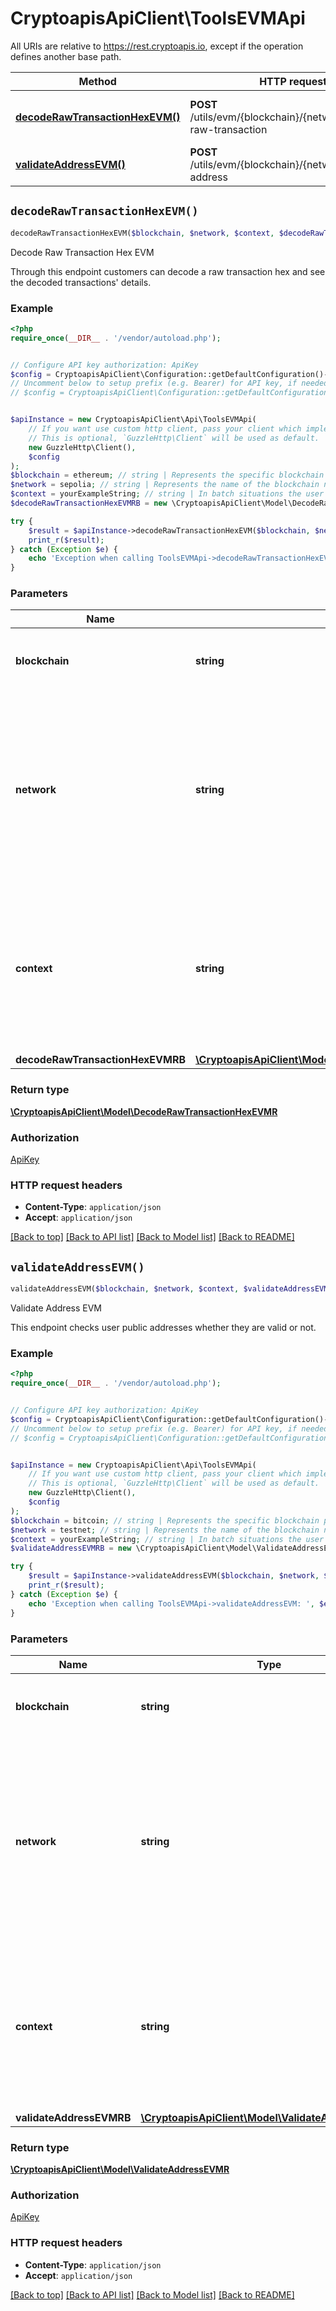 # CryptoapisApiClient\ToolsEVMApi

All URIs are relative to https://rest.cryptoapis.io, except if the operation defines another base path.

| Method | HTTP request | Description |
| ------------- | ------------- | ------------- |
| [**decodeRawTransactionHexEVM()**](ToolsEVMApi.md#decodeRawTransactionHexEVM) | **POST** /utils/evm/{blockchain}/{network}/decode-raw-transaction | Decode Raw Transaction Hex EVM |
| [**validateAddressEVM()**](ToolsEVMApi.md#validateAddressEVM) | **POST** /utils/evm/{blockchain}/{network}/validate-address | Validate Address EVM |


## `decodeRawTransactionHexEVM()`

```php
decodeRawTransactionHexEVM($blockchain, $network, $context, $decodeRawTransactionHexEVMRB): \CryptoapisApiClient\Model\DecodeRawTransactionHexEVMR
```

Decode Raw Transaction Hex EVM

Through this endpoint customers can decode a raw transaction hex and see the decoded transactions' details.

### Example

```php
<?php
require_once(__DIR__ . '/vendor/autoload.php');


// Configure API key authorization: ApiKey
$config = CryptoapisApiClient\Configuration::getDefaultConfiguration()->setApiKey('x-api-key', 'YOUR_API_KEY');
// Uncomment below to setup prefix (e.g. Bearer) for API key, if needed
// $config = CryptoapisApiClient\Configuration::getDefaultConfiguration()->setApiKeyPrefix('x-api-key', 'Bearer');


$apiInstance = new CryptoapisApiClient\Api\ToolsEVMApi(
    // If you want use custom http client, pass your client which implements `GuzzleHttp\ClientInterface`.
    // This is optional, `GuzzleHttp\Client` will be used as default.
    new GuzzleHttp\Client(),
    $config
);
$blockchain = ethereum; // string | Represents the specific blockchain protocol name, e.g. Ethereum, Bitcoin, etc.
$network = sepolia; // string | Represents the name of the blockchain network used; blockchain networks are usually identical as technology and software, but they differ in data, e.g. - \"mainnet\" is the live network with actual data while network like \"testnet\" is a test network.
$context = yourExampleString; // string | In batch situations the user can use the context to correlate responses with requests. This property is present regardless of whether the response was successful or returned as an error. `context` is specified by the user.
$decodeRawTransactionHexEVMRB = new \CryptoapisApiClient\Model\DecodeRawTransactionHexEVMRB(); // \CryptoapisApiClient\Model\DecodeRawTransactionHexEVMRB

try {
    $result = $apiInstance->decodeRawTransactionHexEVM($blockchain, $network, $context, $decodeRawTransactionHexEVMRB);
    print_r($result);
} catch (Exception $e) {
    echo 'Exception when calling ToolsEVMApi->decodeRawTransactionHexEVM: ', $e->getMessage(), PHP_EOL;
}
```

### Parameters

| Name | Type | Description  | Notes |
| ------------- | ------------- | ------------- | ------------- |
| **blockchain** | **string**| Represents the specific blockchain protocol name, e.g. Ethereum, Bitcoin, etc. | |
| **network** | **string**| Represents the name of the blockchain network used; blockchain networks are usually identical as technology and software, but they differ in data, e.g. - \&quot;mainnet\&quot; is the live network with actual data while network like \&quot;testnet\&quot; is a test network. | |
| **context** | **string**| In batch situations the user can use the context to correlate responses with requests. This property is present regardless of whether the response was successful or returned as an error. &#x60;context&#x60; is specified by the user. | [optional] |
| **decodeRawTransactionHexEVMRB** | [**\CryptoapisApiClient\Model\DecodeRawTransactionHexEVMRB**](../Model/DecodeRawTransactionHexEVMRB.md)|  | [optional] |

### Return type

[**\CryptoapisApiClient\Model\DecodeRawTransactionHexEVMR**](../Model/DecodeRawTransactionHexEVMR.md)

### Authorization

[ApiKey](../../README.md#ApiKey)

### HTTP request headers

- **Content-Type**: `application/json`
- **Accept**: `application/json`

[[Back to top]](#) [[Back to API list]](../../README.md#endpoints)
[[Back to Model list]](../../README.md#models)
[[Back to README]](../../README.md)

## `validateAddressEVM()`

```php
validateAddressEVM($blockchain, $network, $context, $validateAddressEVMRB): \CryptoapisApiClient\Model\ValidateAddressEVMR
```

Validate Address EVM

This endpoint checks user public addresses whether they are valid or not.

### Example

```php
<?php
require_once(__DIR__ . '/vendor/autoload.php');


// Configure API key authorization: ApiKey
$config = CryptoapisApiClient\Configuration::getDefaultConfiguration()->setApiKey('x-api-key', 'YOUR_API_KEY');
// Uncomment below to setup prefix (e.g. Bearer) for API key, if needed
// $config = CryptoapisApiClient\Configuration::getDefaultConfiguration()->setApiKeyPrefix('x-api-key', 'Bearer');


$apiInstance = new CryptoapisApiClient\Api\ToolsEVMApi(
    // If you want use custom http client, pass your client which implements `GuzzleHttp\ClientInterface`.
    // This is optional, `GuzzleHttp\Client` will be used as default.
    new GuzzleHttp\Client(),
    $config
);
$blockchain = bitcoin; // string | Represents the specific blockchain protocol name, e.g. Ethereum, Bitcoin, etc.
$network = testnet; // string | Represents the name of the blockchain network used; blockchain networks are usually identical as technology and software, but they differ in data, e.g. - \"mainnet\" is the live network with actual data while networks like \"testnet\", \"sepolia\" are test networks.
$context = yourExampleString; // string | In batch situations the user can use the context to correlate responses with requests. This property is present regardless of whether the response was successful or returned as an error. `context` is specified by the user.
$validateAddressEVMRB = new \CryptoapisApiClient\Model\ValidateAddressEVMRB(); // \CryptoapisApiClient\Model\ValidateAddressEVMRB

try {
    $result = $apiInstance->validateAddressEVM($blockchain, $network, $context, $validateAddressEVMRB);
    print_r($result);
} catch (Exception $e) {
    echo 'Exception when calling ToolsEVMApi->validateAddressEVM: ', $e->getMessage(), PHP_EOL;
}
```

### Parameters

| Name | Type | Description  | Notes |
| ------------- | ------------- | ------------- | ------------- |
| **blockchain** | **string**| Represents the specific blockchain protocol name, e.g. Ethereum, Bitcoin, etc. | |
| **network** | **string**| Represents the name of the blockchain network used; blockchain networks are usually identical as technology and software, but they differ in data, e.g. - \&quot;mainnet\&quot; is the live network with actual data while networks like \&quot;testnet\&quot;, \&quot;sepolia\&quot; are test networks. | |
| **context** | **string**| In batch situations the user can use the context to correlate responses with requests. This property is present regardless of whether the response was successful or returned as an error. &#x60;context&#x60; is specified by the user. | [optional] |
| **validateAddressEVMRB** | [**\CryptoapisApiClient\Model\ValidateAddressEVMRB**](../Model/ValidateAddressEVMRB.md)|  | [optional] |

### Return type

[**\CryptoapisApiClient\Model\ValidateAddressEVMR**](../Model/ValidateAddressEVMR.md)

### Authorization

[ApiKey](../../README.md#ApiKey)

### HTTP request headers

- **Content-Type**: `application/json`
- **Accept**: `application/json`

[[Back to top]](#) [[Back to API list]](../../README.md#endpoints)
[[Back to Model list]](../../README.md#models)
[[Back to README]](../../README.md)
